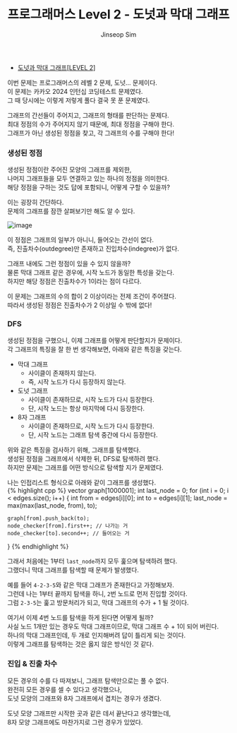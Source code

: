 ﻿---
layout: post
title: "프로그래머스 Level 2 - 도넛과 막대 그래프"
categories: Programmers
tags: [cpp]
author:
  - Jinseop Sim
---
- [도넛과 막대 그래프[LEVEL 2]](https://school.programmers.co.kr/learn/courses/30/lessons/258711)  

이번 문제는 프로그래머스의 레벨 2 문제, 도넛... 문제이다.  
이 문제는 카카오 2024 인턴십 코딩테스트 문제였다.  
그 때 당시에는 이렇게 저렇게 풀다 결국 못 푼 문제였다.  

그래프의 간선들이 주어지고, 그래프의 형태를 판단하는 문제다.  
최대 정점의 수가 주어지지 않기 때문에, 최대 정점을 구해야 한다.  
그래프가 아닌 생성된 정점을 찾고, 각 그래프의 수를 구해야 한다!  

### 생성된 정점
생성된 정점이란 주어진 모양의 그래프를 제외한,  
나머지 그래프들을 모두 연결하고 있는 하나의 정점을 의미한다.  
해당 정점을 구하는 것도 답에 포함되니, 어떻게 구할 수 있을까?  

이는 굉장히 간단하다.  
문제의 그래프를 잠깐 살펴보기만 해도 알 수 있다.  

![image](https://github.com/Jinseop-Sim/Jinseop-Sim.github.io/assets/71700079/509acd72-714a-4141-a05d-ea5a6ec8ca96)  

이 정점은 그래프의 일부가 아니니, 들어오는 간선이 없다.  
즉, 진출차수(outdegree)만 존재하고 진입차수(indegree)가 없다.  

그래프 내에도 그런 정점이 있을 수 있지 않을까?  
물론 막대 그래프 같은 경우에, 시작 노드가 동일한 특성을 갖는다.  
하지만 해당 정점은 진출차수가 1이라는 점이 다르다.  

이 문제는 그래프의 수의 합이 2 이상이라는 전제 조건이 주어졌다.  
따라서 생성된 정점은 진출차수가 2 이상일 수 밖에 없다!  

### DFS
생성된 정점을 구했으니, 이제 그래프를 어떻게 판단할지가 문제이다.  
각 그래프의 특징을 잘 한 번 생각해보면, 아래와 같은 특징을 갖는다.  

- 막대 그래프
  - 사이클이 존재하지 않는다.
  - 즉, 시작 노드가 다시 등장하지 않는다.
- 도넛 그래프
  - 사이클이 존재하므로, 시작 노드가 다시 등장한다.
  - 단, 시작 노드는 항상 마지막에 다시 등장한다.
- 8자 그래프
  - 사이클이 존재하므로, 시작 노드가 다시 등장한다.
  - 단, 시작 노드는 그래프 탐색 중간에 다시 등장한다.
 
위와 같은 특징을 검사하기 위해, 그래프를 탐색했다.  
생성된 정점을 그래프에서 삭제한 뒤, DFS로 탐색하려 했다.  
하지만 문제는 그래프를 어떤 방식으로 탐색할 지가 문제였다.  

나는 인접리스트 형식으로 아래와 같이 그래프를 생성했다.  
{% highlight cpp %}
vector<int> graph[1000001];
int last_node = 0;
for (int i = 0; i < edges.size(); i++) {
	int from = edges[i][0];
	int to = edges[i][1];
	last_node = max(max(last_node, from), to);

	graph[from].push_back(to);
	node_checker[from].first++; // 나가는 거
	node_checker[to].second++; // 들어오는 거
}
{% endhighlight %}  

그래서 처음에는 1부터 ```last_node```까지 모두 훑으며 탐색하려 했다.  
그랬더니 막대 그래프를 탐색할 때 문제가 발생했다.  

예를 들어 ```4-2-3-5```와 같은 막대 그래프가 존재한다고 가정해보자.  
그런데 나는 1부터 끝까지 탐색을 하니, ```2```번 노드로 먼저 진입할 것이다.  
그럼 ```2-3-5```는 훑고 방문처리가 되고, 막대 그래프의 수가 + 1 될 것이다.  

여기서 이제 4번 노드를 탐색을 하게 된다면 어떻게 될까?  
사실 노드 1개만 있는 경우도 막대 그래프이므로, 막대 그래프 수 + 1이 되어 버린다.  
하나의 막대 그래프인데, 두 개로 인지해버려 답이 틀리게 되는 것이다.  
이렇게 그래프를 탐색하는 것은 옳지 않은 방식인 것 같다.  

### 진입 & 진출 차수
모든 경우의 수를 다 따져보니, 그래프 탐색만으로는 풀 수 없다.  
완전히 모든 경우를 셀 수 있다고 생각했으나,  
도넛 모양의 그래프와 8자 그래프에서 겹치는 경우가 생겼다.  

도넛 모양 그래프만 시작한 곳과 같은 데서 끝난다고 생각했는데,  
8자 모양 그래프에도 마찬가지로 그런 경우가 있었다.
